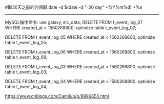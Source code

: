 #取30天之前的时间戳
date -d $(date -d "-30 day" +%Y%m%d) +%s

------------------------------
MySQL操作命令: 
use galaxy_mc_data;
DELETE FROM t_event_log_07 WHERE created_at < 1560268800;
optimize table t_event_log_07;

DELETE FROM t_event_log_05 WHERE created_at < 1560268800;
optimize table t_event_log_05;

DELETE FROM t_event_log_06 WHERE created_at < 1560268800;
optimize table t_event_log_06;

DELETE FROM t_event_log_03 WHERE created_at < 1560268800;
optimize table t_event_log_03;

DELETE FROM t_event_log_04 WHERE created_at < 1560268800;
optimize table t_event_log_04;


https://www.cnblogs.com/Camiluo/p/9996650.html
